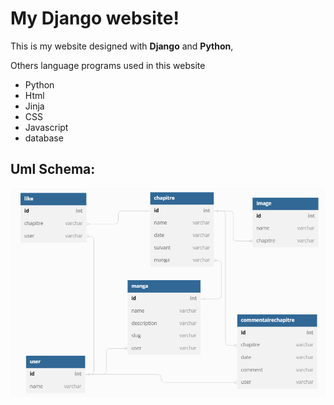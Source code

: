 # My Django website!

This is my website designed with **Django** and **Python**,

Others language programs used in this website

- Python
- Html
- Jinja
- CSS
- Javascript
- database

## Uml Schema:

![](doc/uml.png)
